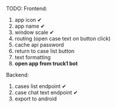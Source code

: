 TODO:
Frontend:
1. app icon ✔
2. app name ✔
3. window scale ✔
4. routing (open case text on button click)
5. cache api password
6. return to case list button
7. text formatting
8. **open app from truck1 bot**

Backend:
1. cases list endpoint ✔
2. case chat text endpoint ✔
3. export to android
